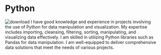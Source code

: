 # Python

![download](https://github.com/user-attachments/assets/4bd5ad04-d6b0-40cd-804b-039a81739bde)
I have good knowledge and experience in projects involving the use of Python for data manipulation and visualization. My expertise includes importing, cleansing, filtering, sorting, manipulating, and visualizing data effectively.
I am skilled in utilizing Python libraries such as Pandas for data manipulation. I am well-equipped to deliver comprehensive data solutions that meet the needs of various projects.

